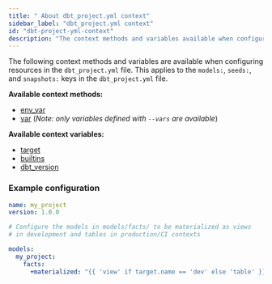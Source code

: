 ```yaml
---
title: " About dbt_project.yml context"
sidebar_label: "dbt_project.yml context"
id: "dbt-project-yml-context"
description: "The context methods and variables available when configuring resources in the dbt_project.yml file."
---
```


The following context methods and variables are available when configuring
resources in the `dbt_project.yml` file. This applies to the `models:`, `seeds:`,
and `snapshots:` keys in the `dbt_project.yml` file.

**Available context methods:**
- [env_var](/reference/dbt-jinja-functions/env_var)
- [var](/reference/dbt-jinja-functions/var) (_Note: only variables defined with `--vars` are available_)

**Available context variables:**
- [target](/reference/dbt-jinja-functions/target)
- [builtins](/reference/dbt-jinja-functions/builtins)
- [dbt_version](/reference/dbt-jinja-functions/dbt_version)

### Example configuration

<File name='dbt_project.yml'>

```yml
name: my_project
version: 1.0.0

# Configure the models in models/facts/ to be materialized as views
# in development and tables in production/CI contexts

models:
  my_project:
    facts:
      +materialized: "{{ 'view' if target.name == 'dev' else 'table' }}"
```

</File>
